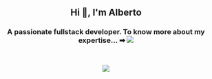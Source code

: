 <h2 align="center">Hi 👋, I'm Alberto</h2>
<h3 align="center">A passionate fullstack developer. To know more about my expertise... ➡ <a href="https://www.linkedin.com/in/alberto-f-carrillo/"><img src="https://img.shields.io/badge/-LinkedIn-blue?style=flat-square&logo=Linkedin&logoColor"/></a></h3>
<br/>
<p align="center"> <img src="https://user-images.githubusercontent.com/95313522/219216718-fda610e1-0ae6-417e-afb7-ba8c516a309a.png"/></p>
